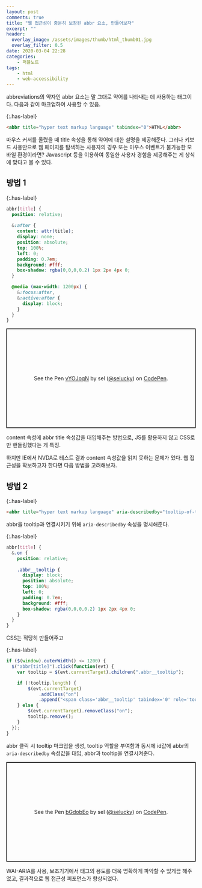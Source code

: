 ```yaml
---
layout: post
comments: true
title: "웹 접근성이 충분히 보장된 abbr 요소, 만들어보자"
excerpt: ""
header:
  overlay_image: /assets/images/thumb/html_thumb01.jpg
  overlay_filter: 0.5
date: 2020-03-04 22:28
categories:
    - 퍼블노트
tags:
    - html
    - web-accessibility
---
```

abbreviations의 약자인 abbr 요소는 말 그대로 약어를 나타내는 데 사용하는 태그이다. 다음과 같이 마크업하여 사용할 수 있음.

{:.has-label}
```html
<abbr title="hyper text markup language" tabindex="0">HTML</abbr>
```

마우스 커서를 올렸을 때 title 속성을 통해 약어에 대한 설명을 제공해준다. 그러나 키보드 사용만으로 웹 페이지를 탐색하는 사용자의 경우 또는 마우스 이벤트가 불가능한 모바일 환경이라면?  Javascript 등을 이용하여 동일한 사용자 경험을 제공해주는 게 상식에 맞다고 볼 수 있다.

## 방법 1

{:.has-label}
```scss
abbr[title] {
  position: relative;
  
  &:after {
    content: attr(title);
    display: none;
    position: absolute;
    top: 100%;
    left: 0;
    padding: 0.7em;
    background: #fff;
    box-shadow: rgba(0,0,0,0.2) 1px 2px 4px 0;
  }

  @media (max-width: 1200px) {
    &:focus:after,
    &:active:after {
      display: block;
    }
  }
}
```

<p class="codepen" data-height="265" data-theme-id="default" data-default-tab="css,result" data-user="selucky" data-slug-hash="vYOJoqN" style="height: 265px; box-sizing: border-box; display: flex; align-items: center; justify-content: center; border: 2px solid; margin: 1em 0; padding: 1em;" data-pen-title="vYOJoqN">
  <span>See the Pen <a href="https://codepen.io/selucky/pen/vYOJoqN">
  vYOJoqN</a> by sel (<a href="https://codepen.io/selucky">@selucky</a>)
  on <a href="https://codepen.io">CodePen</a>.</span>
</p>
<script async src="https://static.codepen.io/assets/embed/ei.js"></script>

content 속성에 abbr title 속성값을 대입해주는 방법으로, JS를 활용하지 않고 CSS로만 핸들링했다는 게 특징.

하지만 IE에서 NVDA로 테스트 결과 content 속성값을 읽지 못하는 문제가 있다. 웹 접근성을 확보하고자 한다면 다음 방법을 고려해보자.

## 방법 2

{:.has-label}
```html
<abbr title="hyper text markup language" aria-describedby="tooltip-of-this-title" tabindex="0">HTML</abbr>
```
abbr을 tooltip과 연결시키기 위해 <code>aria-describedby</code> 속성을 명시해준다.

{:.has-label}
```scss
abbr[title] {
  &.on {
    position: relative;
    
    .abbr__tooltip {
      display: block;
      position: absolute;
      top: 100%;
      left: 0;
      padding: 0.7em;
      background: #fff;
      box-shadow: rgba(0,0,0,0.2) 1px 2px 4px 0;
    }
  }
}
```
CSS는 적당히 만들어주고

{:.has-label}
```javascript
if ($(window).outerWidth() <= 1200) {
  $("abbr[title]").click(function(evt) {
    var tooltip = $(evt.currentTarget).children(".abbr__tooltip");

    if (!tooltip.length) {
        $(evt.currentTarget)
            .addClass("on")
            .append("<span class='abbr__tooltip' tabindex='0' role='tooltip' id='"+$(evt.currentTarget).attr("aria-describedby")+"'>"+$(evt.currentTarget).attr('title')+"</span>");
    } else {
        $(evt.currentTarget).removeClass("on");
        tooltip.remove();
    }
  });
}
```
abbr 클릭 시 tooltip 마크업을 생성, tooltip 역할을 부여함과 동시에 id값에 abbr의 <code>aria-describedby</code> 속성값을 대입, abbr과 tooltip을 연결시켜준다.

<p class="codepen" data-height="265" data-theme-id="default" data-default-tab="js,result" data-user="selucky" data-slug-hash="bGdobEo" style="height: 265px; box-sizing: border-box; display: flex; align-items: center; justify-content: center; border: 2px solid; margin: 1em 0; padding: 1em;" data-pen-title="bGdobEo">
  <span>See the Pen <a href="https://codepen.io/selucky/pen/bGdobEo">
  bGdobEo</a> by sel (<a href="https://codepen.io/selucky">@selucky</a>)
  on <a href="https://codepen.io">CodePen</a>.</span>
</p>
<script async src="https://static.codepen.io/assets/embed/ei.js"></script>

WAI-ARIA를 사용, 보조기기에서 태그의 용도를 더욱 명확하게 파악할 수 있게끔 해주었고, 결과적으로 웹 접근성 퍼포먼스가 향상되었다.